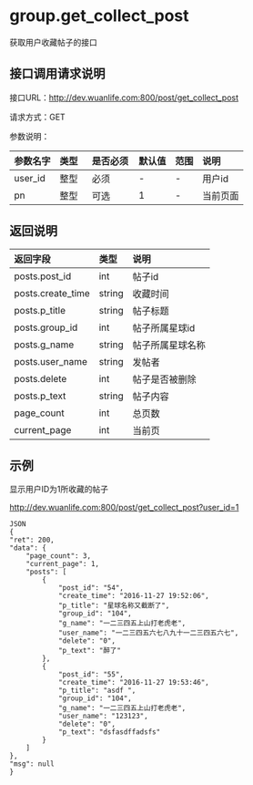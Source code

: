 # group.get_collect_post

获取用户收藏帖子的接口

## 接口调用请求说明

接口URL：http://dev.wuanlife.com:800/post/get_collect_post

请求方式：GET

参数说明：

|参数名字        |类型  |是否必须    |默认值    |范围                   |说明|
|:--|:--|:--|:--|:--|:--|
|user_id |整型   |必须          |-| -|用户id|
|pn       |整型   |可选          | 1   |- |当前页面|

## 返回说明

|返回字段                | 类型   |     说明|
|:--|:--|:--|
|posts.post_id  |      int   |   帖子id|
|posts.create_time       |       string    |  收藏时间|
|posts.p_title |     string   |      帖子标题|
|posts.group_id    |      int   |   帖子所属星球id|
|posts.g_name |   string   |   帖子所属星球名称|
|posts.user_name        |       string     |    发帖者|
|posts.delete        |       int     |    帖子是否被删除|
|posts.p_text|string|帖子内容|
|page_count           |     int     |    总页数|
|current_page        |      int   |      当前页|

## 示例

显示用户ID为1所收藏的帖子

http://dev.wuanlife.com:800/post/get_collect_post?user_id=1

    JSON
    {
    "ret": 200,
    "data": {
        "page_count": 3,
        "current_page": 1,
        "posts": [
            {
                "post_id": "54",
                "create_time": "2016-11-27 19:52:06",
                "p_title": "星球名称又截断了",
                "group_id": "104",
                "g_name": "一二三四五上山打老虎老",
                "user_name": "一二三四五六七八九十一二三四五六七",
                "delete": "0",
                "p_text": "醉了"
            },
            {
                "post_id": "55",
                "create_time": "2016-11-27 19:53:46",
                "p_title": "asdf ",
                "group_id": "104",
                "g_name": "一二三四五上山打老虎老",
                "user_name": "123123",
                "delete": "0",
                "p_text": "dsfasdffadsfs"
            }
        ]
    },
    "msg": null
    }
